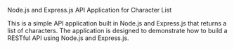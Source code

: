 Node.js and Express.js API Application for Character List

This is a simple API application built in Node.js and Express.js that returns a list of characters. The application is designed to demonstrate how to build a RESTful API using Node.js and Express.js.
